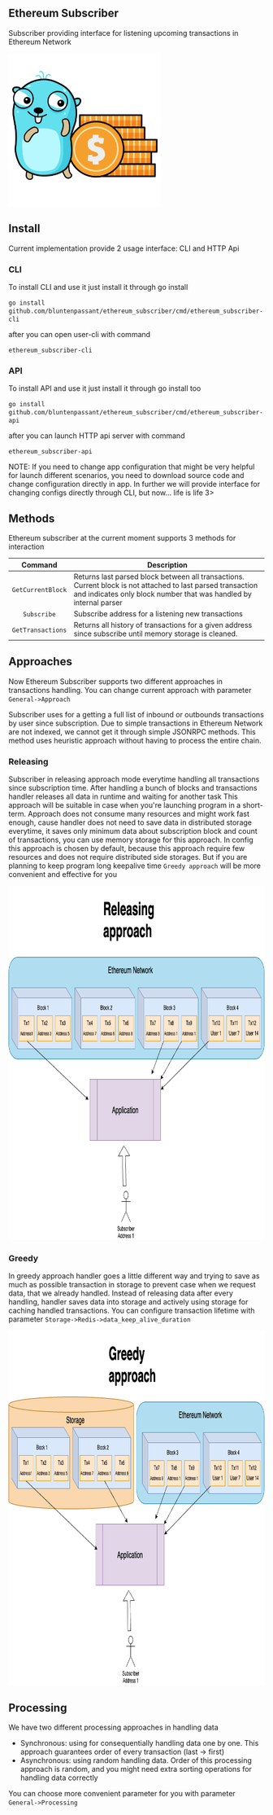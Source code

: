 ## Ethereum Subscriber 

Subscriber providing interface for listening upcoming transactions in 
Ethereum Network

<img alt="gopher-in-glasses" src="doc/8.png" width="300">

## Install

Current implementation provide 2 usage interface: CLI and HTTP Api

### CLI

To install CLI and use it just install it through go install
```shell
go install github.com/bluntenpassant/ethereum_subscriber/cmd/ethereum_subscriber-cli
```
after you can open user-cli with command
```shell
ethereum_subscriber-cli
```

### API 

To install API and use it just install it through go install too
```shell
go install github.com/bluntenpassant/ethereum_subscriber/cmd/ethereum_subscriber-api
```

after you can launch HTTP api server with command
```shell
ethereum_subscriber-api
```

NOTE: If you need to change app configuration that might be
very helpful for launch different scenarios, you need to download source code 
and change configuration directly in app. In further we will provide interface for
changing configs directly through CLI, but now... life is life 3>

## Methods

Ethereum subscriber at the current moment supports 3 methods for interaction

|      Command      | Description                                                                                                                                                                                                                                                                                                                                                                                                                                                                                       |
|:-----------------:|---------------------------------------------------------------------------------------------------------------------------------------------------------------------------------------------------------------------------------------------------------------------------------------------------------------------------------------------------------------------------------------------------------------------------------------------------------------------------------------------------|
| `GetCurrentBlock` | Returns last parsed block between all transactions. Current block is not attached to last parsed transaction and indicates only block number that was handled by internal parser                                                                                                                                                                                                                                                                                                                  |
|    `Subscribe`    | Subscribe address for a listening new transactions                                                                                                                                                                                                                                                                                                                                                                                                                                                |
| `GetTransactions` | Returns all history of transactions for a given address since subscribe until memory storage is cleaned.                                                                                                                                                                                                                                                                                                                                                                                          |

## Approaches

Now Ethereum Subscriber supports two different approaches in transactions handling.
You can change current approach with parameter `General->Approach`

Subscriber uses for a getting a full list of inbound or outbounds transactions by user since subscription.
Due to simple transactions in Ethereum Network are not indexed, we cannot get it through simple JSONRPC methods.
This method uses heuristic approach without having to process the entire chain.

### Releasing
Subscriber in releasing approach mode everytime handling all transactions since subscription time.
After handling a bunch of blocks and transactions handler releases all data in runtime and waiting for
another task
This approach will be suitable in case when you're launching program in a short-term.
Approach does not consume many resources and might work fast enough, cause handler does not need to 
save data in distributed storage everytime, it saves only minimum data about subscription block and count of
transactions, you can use memory storage for this approach. In config this approach is chosen
by default, because this approach require few resources and does not require distributed side storages. But if you are planning to keep program long keepalive time
`Greedy approach` will be more convenient and effective for you

<img alt="gopher-in-glasses" src="doc/releasing_approach.png" width="851" height="696">

### Greedy
In greedy approach handler goes a little different way and trying 
to save as much as possible transaction in storage to prevent case
when we request data, that we already handled. Instead of releasing data
after every handling, handler saves data into storage and actively using
storage for caching handled transactions. You can configure transaction lifetime
with parameter `Storage->Redis->data_keep_alive_duration`

<img alt="gopher-in-glasses" src="doc/greedy_approach.png" width="881" height="696">

## Processing
We have two different processing approaches in handling data
* Synchronous: using for consequentially handling data one by one. 
This approach guarantees order of every transaction (last -> first)
* Asynchronous: using random handling data. 
Order of this processing approach is random, and you might need extra 
sorting operations for handling data correctly

You can choose more convenient parameter for you with parameter `General->Processing`